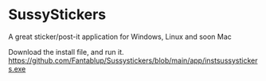 # SussyStickers
A great sticker/post-it application for Windows, Linux and soon Mac

Download the install file, and run it.
https://github.com/Fantablup/Sussystickers/blob/main/app/instsussystickers.exe
